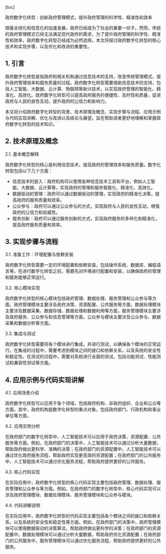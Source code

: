 
[toc]                    
                
                
政府数字化转型：创新政府管理模式，提升政府管理的科学性、精准性和效率

随着全球化和信息化的加速发展，政府已经成为了社会的重要一份子。然而，传统的政府管理模式已经无法满足现代政府的需求，为了提升政府管理的科学性、精准性和效率，政府数字化转型已经成为必然选择。本文将探讨政府数字化转型的核心技术和实现步骤，以及优化和改进的重要性。

## 1. 引言

政府数字化转型是指政府和相关机构通过信息技术的支持，改变传统管理模式，提升政府管理效率和服务质量的过程。政府数字化转型需要借助信息技术的支持，包括人工智能、大数据、云计算、物联网等新兴技术，以实现政府管理的智能化、精准化、高效化。政府数字化转型可以提高政府服务的便捷性、及时性和质量，促进政府与人民的良性互动，提升政府的公信力和影响力。

本文将介绍政府数字化转型的背景、技术原理及概念、实现步骤与流程、应用示例与代码实现讲解、优化与改进以及结论与展望。旨在帮助读者更好地理解和掌握政府数字化转型的技术知识。

## 2. 技术原理及概念

2.1. 基本概念解释

政府数字化转型的核心是利用信息技术，提高政府的管理效率和服务质量。数字化转型包括以下几个方面：

- 信息技术的嵌入：政府机构可以使用各种信息技术工具和平台，例如人工智能、大数据、云计算等，实现政府的管理和服务智能化、精准化、高效化。
- 数据驱动的管理：政府可以通过数据驱动的管理，实现政府的精准化决策，提高政府的服务质量和效率。
- 公众参与：政府可以通过公众参与的方式，实现政府与人民的良性互动，增强政府的公信力和权威性。
- 服务创新：政府可以通过服务创新的方式，实现政府服务的多样化和精准化，提高政府服务质量和效率。

## 3. 实现步骤与流程

3.1. 准备工作：环境配置与依赖安装

政府数字化转型需要一定的环境配置和依赖安装，包括操作系统、数据库、编程语言等。在进行数字化转型之前，需要先对环境进行配置和安装，以确保政府的管理和服务能够正常运行。

3.2. 核心模块实现

政府数字化转型的核心模块包括政府管理、数据处理、服务管理和公众参与等方面。政府管理模块主要涉及政府决策、资源配置、公共服务等方面，数据处理模块主要涉及数据采集、数据存储、数据处理和数据利用等方面，服务管理模块主要涉及政府服务、公众参与和信息管理等方面，公众参与模块主要涉及公众参与、数据采集和数据分析等方面。

3.3. 集成与测试

政府数字化转型需要将各个模块进行集成，并进行测试，以确保各个模块的正常运行。在集成的过程中，需要考虑到模块之间的接口和依赖关系，以及系统的安全性和稳定性。在测试的过程中，需要对系统进行全面的测试，包括功能测试、性能测试和兼容性测试等方面。

## 4. 应用示例与代码实现讲解

4.1. 应用场景介绍

政府数字化转型可以应用于各个领域，包括政府机构、非政府组织、企业和公众等方面。其中，政府机构是数字化转型的重点对象，包括政府部门、行政机构和事业单位等方面。

4.2. 应用实例分析

在政府部门的数字化转型中，人工智能技术可以应用于政府决策、资源配置、公共服务等方面。例如，在政府部门的决策中，人工智能技术可以通过分析大量数据，帮助政府做出更科学、准确的决策；在政府部门的资源配置中，人工智能技术可以通过优化政府服务流程，帮助政府实现更高效的资源配置；在政府部门的公共服务中，人工智能技术可以通过优化服务流程，帮助政府提供更好的公共服务。

4.3. 核心代码实现

在实际应用中，政府数字化转型的核心代码实现主要包括政府管理、数据处理、服务管理和公众参与等方面。例如，在政府部门的数字化转型中，核心代码实现可以涉及政府管理模块、数据处理模块、服务管理模块和公众参与模块。

4.4. 代码讲解说明

在实际应用中，政府数字化转型的代码实现主要包括各个模块之间的接口和依赖关系，以及系统的安全性和稳定性等方面。例如，在政府部门的决策中，政府管理模块可以使用数据驱动的决策算法，帮助政府做出更科学的决策；在政府部门的资源配置中，数据处理模块可以通过分析大量数据，帮助政府优化资源配置；在政府部门的公共服务中，服务管理模块可以通过优化服务流程，帮助政府提供更好的公共服务。

